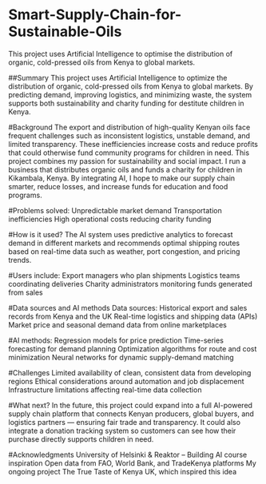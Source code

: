 # Smart-Supply-Chain-for-Sustainable-Oils
This project uses Artificial Intelligence to optimise the distribution of organic, cold-pressed oils from Kenya to global markets. 

##Summary
This project uses Artificial Intelligence to optimize the distribution of organic, cold-pressed oils from Kenya to global markets. By predicting demand, improving logistics, and minimizing waste, the system supports both sustainability and charity funding for destitute children in Kenya.

#Background
The export and distribution of high-quality Kenyan oils face frequent challenges such as inconsistent logistics, unstable demand, and limited transparency. These inefficiencies increase costs and reduce profits that could otherwise fund community programs for children in need.
This project combines my passion for sustainability and social impact. I run a business that distributes organic oils and funds a charity for children in Kikambala, Kenya. By integrating AI, I hope to make our supply chain smarter, reduce losses, and increase funds for education and food programs.

#Problems solved:
Unpredictable market demand
Transportation inefficiencies
High operational costs reducing charity funding

#How is it used?
The AI system uses predictive analytics to forecast demand in different markets and recommends optimal shipping routes based on real-time data such as weather, port congestion, and pricing trends.

#Users include:
Export managers who plan shipments
Logistics teams coordinating deliveries
Charity administrators monitoring funds generated from sales

#Data sources and AI methods
Data sources:
Historical export and sales records from Kenya and the UK
Real-time logistics and shipping data (APIs)
Market price and seasonal demand data from online marketplaces

#AI methods:
Regression models for price prediction
Time-series forecasting for demand planning
Optimization algorithms for route and cost minimization
Neural networks for dynamic supply-demand matching

#Challenges
Limited availability of clean, consistent data from developing regions
Ethical considerations around automation and job displacement
Infrastructure limitations affecting real-time data collection

#What next?
In the future, this project could expand into a full AI-powered supply chain platform that connects Kenyan producers, global buyers, and logistics partners — ensuring fair trade and transparency.
It could also integrate a donation tracking system so customers can see how their purchase directly supports children in need.

#Acknowledgments
University of Helsinki & Reaktor – Building AI course inspiration
Open data from FAO, World Bank, and TradeKenya platforms
My ongoing project The True Taste of Kenya UK, which inspired this idea
